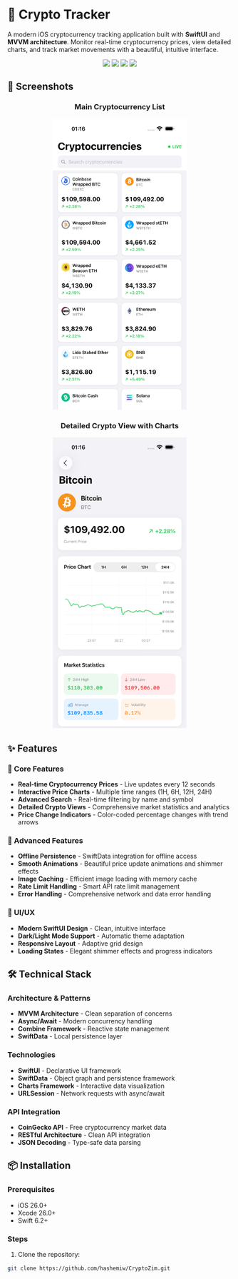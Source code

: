 # 🚀 Crypto Tracker

A modern iOS cryptocurrency tracking application built with **SwiftUI** and **MVVM architecture**. Monitor real-time cryptocurrency prices, view detailed charts, and track market movements with a beautiful, intuitive interface.

<p align="center">
  <img src="https://img.shields.io/badge/Swift-6.0-orange?style=for-the-badge&logo=swift" />
  <img src="https://img.shields.io/badge/iOS-18.0+-blue?style=for-the-badge&logo=apple" />
  <img src="https://img.shields.io/badge/SwiftUI-5.0+-blue?style=for-the-badge&logo=swift" />
  <img src="https://img.shields.io/badge/Architecture-MVVM-green?style=for-the-badge" />
</p>

## 📸 Screenshots

<div align="center">

### Main Cryptocurrency List
<img src="https://github.com/hashemiw/CryptoZim/raw/main/IMG_0008.png" width="300" alt="Crypto List">

### Detailed Crypto View with Charts  
<img src="https://github.com/hashemiw/CryptoZim/raw/main/IMG_0007.png" width="300" alt="Detail View">

</div>

## ✨ Features

### 🎯 Core Features
- **Real-time Cryptocurrency Prices** - Live updates every 12 seconds
- **Interactive Price Charts** - Multiple time ranges (1H, 6H, 12H, 24H)
- **Advanced Search** - Real-time filtering by name and symbol
- **Detailed Crypto Views** - Comprehensive market statistics and analytics
- **Price Change Indicators** - Color-coded percentage changes with trend arrows

### 🚀 Advanced Features
- **Offline Persistence** - SwiftData integration for offline access
- **Smooth Animations** - Beautiful price update animations and shimmer effects
- **Image Caching** - Efficient image loading with memory cache
- **Rate Limit Handling** - Smart API rate limit management
- **Error Handling** - Comprehensive network and data error handling

### 🎨 UI/UX
- **Modern SwiftUI Design** - Clean, intuitive interface
- **Dark/Light Mode Support** - Automatic theme adaptation
- **Responsive Layout** - Adaptive grid design
- **Loading States** - Elegant shimmer effects and progress indicators

## 🛠️ Technical Stack

### Architecture & Patterns
- **MVVM Architecture** - Clean separation of concerns
- **Async/Await** - Modern concurrency handling
- **Combine Framework** - Reactive state management
- **SwiftData** - Local persistence layer

### Technologies
- **SwiftUI** - Declarative UI framework
- **SwiftData** - Object graph and persistence framework
- **Charts Framework** - Interactive data visualization
- **URLSession** - Network requests with async/await

### API Integration
- **CoinGecko API** - Free cryptocurrency market data
- **RESTful Architecture** - Clean API integration
- **JSON Decoding** - Type-safe data parsing

## 📦 Installation

### Prerequisites
- iOS 26.0+
- Xcode 26.0+
- Swift 6.2+

### Steps
1. Clone the repository:
```bash
git clone https://github.com/hashemiw/CryptoZim.git
